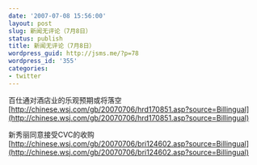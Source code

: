 ```yaml
---
date: '2007-07-08 15:56:00'
layout: post
slug: 新闻无评论（7月8日）
status: publish
title: 新闻无评论（7月8日）
wordpress_guid: http://jsms.me/?p=78
wordpress_id: '355'
categories:
- twitter
---
```


百仕通对酒店业的乐观预期或将落空  
[http://chinese.wsj.com/gb/20070706/hrd170851.asp?source=Billingual](http://chinese.wsj.com/gb/20070706/hrd170851.asp?source=Billingual)

新秀丽同意接受CVC的收购  
[http://chinese.wsj.com/gb/20070706/bri124602.asp?source=Billingual](http://chinese.wsj.com/gb/20070706/bri124602.asp?source=Billingual)
